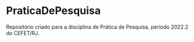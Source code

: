 # PraticaDePesquisa
Repositório criado para a disciplina de Prática de Pesquisa, período 2022.2 do CEFET/RJ.
